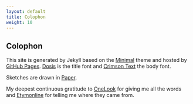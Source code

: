 ```yaml
---
layout: default
title: Colophon
weight: 10
---
```


Colophon
-------

This site is generated by Jekyll based on the [Minimal](https://pages-themes.github.io/minimal/) theme and hosted by [GitHub Pages](https://pages.github.com/). [Dosis](https://fonts.google.com/specimen/Dosis) is the title font and [Crimson Text](https://fonts.google.com/specimen/Crimson+Text) the body font.  

Sketches are drawn in [Paper](https://www.fiftythree.com/paper). 

My deepest continuous gratitude to [OneLook](https://www.onelook.com/) for giving me all the words and [Etymonline](https://www.etymonline.com/) for telling me where they came from.

